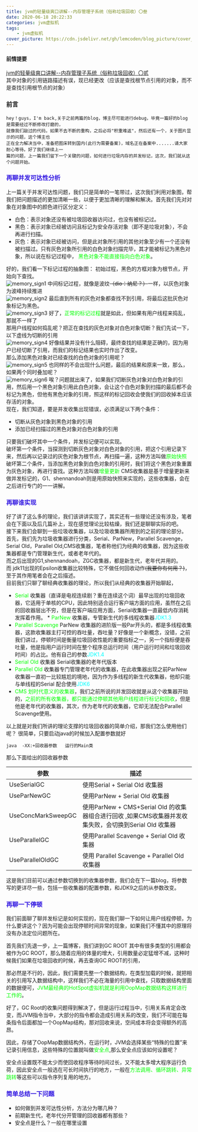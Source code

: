 ```yaml
---
title: jvm的轻量级爽口讲解--内存管理子系统（俗称垃圾回收）〇叁
date: 2020-06-18 20:22:33
categories: jvm虚拟机
tags:
    - jvm虚拟机
cover_picture: https://cdn.jsdelivr.net/gh/lemcoden/blog_picture/cover_picture/jvm_memory_01.png
---
```

#### 前情提要
<a href="https://lemcoden.xyz/2020/05/27/jvm的轻量级爽口讲解-内存管理子系统（俗称垃圾回收）〇贰/">jvm的轻量级爽口讲解--内存管理子系统（俗称垃圾回收）〇贰</a><br/>
其中对象的引用链路描述有误，现已经更改（应该是查找根节点引用的对象，而不是查找引用根节点的对象）
### 前言
```
hey！guys，I'm back,关于之前两篇的blog，博主尽可能进行debug，毕竟一篇好的blog是需要经过不断修改打磨的，
就像我们敲过的代码，如果不去不断的重构，之后必将"积重难返"，然后还有一个，关于图片显示的问题，这个博主也
正在全力解决当中，准备把图床转到国内(此行为需要备案)，域名正在备案中.......请大家耐心等待。好了我们继续上一
篇的问题，上一篇我们留下一个关键的问题，如何进行垃圾内存的并发标记，这次，我们就从这个问题开始。
```

### <font color=#3.5169E1> 再聊并发可达性分析</font>

<!--more-->

上一篇关于并发可达性问题，我们只是简单的一笔带过，这次我们利用对象图，帮我们把问题描述的更加清晰一些，以便于更加清晰的理解和解决。首先我们先对对象在对象图中的颜色进行区分定义：
* 白色：表示对象还没有被垃圾回收器访问过，也没有被标记过。
* 黑色：表示对象已经被访问且标记为安全存活对象（即不是垃圾对象），不会再进行扫描。
* 灰色：表示对象已经被访问，但是此对象所引用的其他对象至少有一个还没有被扫描过。只有灰色对象所引用的白色对象扫描完毕，其才能被标记为黑色对象，所以说在标记过程中， <font color=#00ff00>黑色对象不能直接指向白色对象</font>。<br/>

好的，我们看一下标记过程的抽象图：
初始过程，黑色的方框对象为根节点，开始向下查找。<br>
![memory_sign1](https://cdn.jsdelivr.net/gh/lemcoden/blog_picture/jvm_memory_manage/memory_sign1.png)
中间标记过程，就像是波纹~~（dio：纳尼？）~~一样，以灰色对象为波峰持续推进</br>
![memory_sign2](https://cdn.jsdelivr.net/gh/lemcoden/blog_picture/jvm_memory_manage/memory_sign2.png)
最后直到所有的灰色对象都查找不到引用，将最后这批灰色对象标记为黑色。</br>
![memory_sign3](https://cdn.jsdelivr.net/gh/lemcoden/blog_picture/jvm_memory_manage/memory_sign3.png)
好了，<font color=#00ff00 >正常的标记过程</font>就是如此，但如果有用户线程来捣乱，那就不一样了<br/>
那用户线程如何捣乱呢？把正在查找的灰色对象对白色对象切断？我们先试一下，以下虚线为切断的引用<br/>
![memory_sign4](https://cdn.jsdelivr.net/gh/lemcoden/blog_picture/jvm_memory_manage/memory_sign4.png)
好像结果并没有什么阻碍，最终查找的结果是正确的，因为用户已经切断了引用，而我们的标记结果也实时作出了改变。<br/>
那么添加黑色对象对已经查找的白色对象的引用呢？<br/>
![memory_sign5](https://cdn.jsdelivr.net/gh/lemcoden/blog_picture/jvm_memory_manage/memory_sign5.png)
也同样的不会出现什么问题，最后的结果和原来一致，那么，如果两个同时叠加呢？<br/>
![memory_sign6](https://cdn.jsdelivr.net/gh/lemcoden/blog_picture/jvm_memory_manage/memory_sign6.png)
唉？问题就出来了，如果我们切断灰色对象对白色对象的引用，然后用一个黑色对象引用此白色对象，会让这个白色对象到扫描的最后都不会标记为黑色，但他有黑色对象的引用，照这样的标记回收会使我们的回收掉本应该存活的对象。<br/>
现在，我们知道，要是并发收集出现错误，必须满足以下两个条件：
* 切断从灰色对象到黑色对象的引用
* 添加已经扫描过的黑色对象对白色对象的引用

只要我们破坏其中一个条件，并发标记便可以实现。<br/>
破坏第一个条件，当探测到切断灰色对象对白色对象的引用，把这个引用记录下来，然后再以记录过的灰色对象为根节点，再扫描一遍，这种方法叫做<font color=#00ff00 >原始快照</font><br/>
破坏第二个条件，当添加黑色对象到白色对象的引用时，我们将这个黑色对象重置为灰色对象，再进行查找。这种方法叫做<font color=#00ff00>增量更新</font>
CMS收集器是基于增量更新来做并发标记的，G1、shennandoah则是用原始快照来实现的，这些收集器，会在之后进行专门的一一讲解。

###  <font color=#3.5169E1> 再聊谁实现</font>
好了讲了这么多的理论，我们该讲讲实现了，其实还有一些理论还没有涉及，笔者会在下面以及后几篇补上，现在感觉理论比较枯燥，我们还是聊聊实际的吧。<br/>
接下来我们会聊到一些垃圾收集器，以及垃圾收集器所用到的之前的理论部分。<br/>
首先，我们先为垃圾收集器进行分类，Serial、ParNew，Parallel  Scavenge，Serial Old，Parallel Old,CMS收集器，笔者称他们为经典的收集器，因为这些收集器都是专门管理新生代，或者老年代的。<br/>
而之后出现的G1,shennandoah，ZGC收集器，都是新生代，老年代并用的。<br/>
而 jdk11出现的Epsilon收集器比较特殊，它不做任何回收动作~~(我要你有何用？)~~，至于其作用笔者会在之后描述。<br/>
目前我们只聊了聊经典收集器的理论，所以我们从经典的收集器开始聊起，<br/>
* <font color=#00ff00>  Serial </font>收集器（直译是电视连续剧？重在连续这个词）最早出现的垃圾回收器，它适用于单核的CPU，因此特别适合运行客户端方面的应用，虽然在之后的回收器层出不穷，但是在客户端应用方面，Serial收集器一直最低内存消耗发挥着作用。
*<font color=#00ff00>  ParNew   </font>收集器，专管新生代的多线程收集器<font color=#00FFFF>JDK1.3</font>
* <font color=#00ff00> Parallel Scavenge  </font>ParNew 收集器的进阶版一般Par开头的，都是多线程收集器，这款收集器主打可控的吞吐量，吞吐量？好像是一个新概念，没错，之前我们讲过，停顿时间是衡量垃圾回收性能的重要指标之一，另一个指标便是吞吐量，他是指用户运行时间在整个程序总运行时间（用户运行时间和垃圾回收时间）的占比。他有自己的参数<font color=#00FFFF>JDK1.4</font>
* <font color=#00ff00> Serial Old</font> 收集器 Serial收集器的老年代版本
* <font color=#00ff00> Parallel Old </font>收集器专门管理老年代的收集器，在此收集器出现之前ParNew 收集器一直初一比较尴尬的境地，因为作为多线程的新生代收集器，他却只能与单线程的Serial 配合使用<font color=#00FFFF>JDK6</font>
* <font color=#00ff00> CMS 划时代意义的收集器</font>，我们之前所说的并发回收就是从这个收集器开始的，<font color=#00ff00>之前的所有收集器，都只能通过停顿其他用户线程进行标记和回收</font>，但是他是老年代的收集器，其次，作为老年代的收集器，它却无法配合Parallel Scavenge使用。

以上就是对我们所讲的理论支撑的垃圾回收器的简单介绍，那我们怎么使用他们呢？
很简单，只要启动java的时候加入配置参数就好
```
java  -XX:+回收器参数   运行的Main类
```
那么下面给出的回收器参数

 参数        |  描述   |
 ------------- | ------------------------------
 UseSerialGC   |  使用Serial + Serial Old 收集器   
 UseParNewGC   |  使用ParNew + Serial Old 收集器
 UseConcMarkSweepGC   | 使用ParNew + CMS+Serial Old 的收集器组合进行回收 ,如果CMS收集器并发收集失败，会切换到Serial Old 收集器
 UseParallelGC |  使用Parallel Scavenge + Serial Old 收集器
 UseParallelOldGC | 使用 Parallel Scavenge + Parallel Old 收集器

这是我们目前可以通过参数切换到的收集器参数，我们会在下一篇blog，将参数写的更详尽一些，包括一些收集器的配置参数，和JDK9之后的从参数改变。

###  <font color=#3.5169E1>  再聊一下停顿</font>
我们前面聊了聊并发标记是如何实现的，现在我们聊一下如何让用户线程停顿，为什么要讲这个？因为可能会出现停顿时间异常的现象，如果我们不懂其中的原理将没有办法定位问题所在。<br/>

首先我们先退一步，上一篇博客，我们讲到GC ROOT 其中有很多类型的引用都会被作为GC ROOT，那么随着应用的体量的增大，引用数量必定猛增不减，这种时候我们如果在垃圾回收的时候，再去查询GC ROOT的引用，<br/>

那必然是不行的，因此，我们需要先整一个数据结构，在类型加载的时候，就把相关的引用写入数据结构中，这样我们不必在海量的引用中查找，只取数据结构里面的数据便可，<font color=#00ff00>JVM最经典的HotSpot虚拟机就是利用OopMap数据结构这样进行工作的</font>。<br/>

好了，GC Root的收集问题得到解决了，但是运行过程当中，引用关系肯定会改变，而JVM指令当中，大部分的指令都会造成引用关系的改变，我们不可能在每条指令后面都加一个OopMap结构，那对回收来说，空间成本将会变得额外的高昂。<br/>

因此，存储了OopMap数据结构外，在运行时，JVM会选择某些“特殊的位置”来记录引用信息，这些特殊的位置就叫做<font color=#00ff00>安全点</font>,那么安全点应该如何设置呢？<br/>

安全点设置既不能太少而使回收程序等待时间过长，又不能太多增大程序运行负荷，因此安全点一般选在可长时间执行的地方，一般在<font color=#00ff00>方法调用、循环跳转、异常跳转</font>等这些可以指令序列复用的地方。<br/>

### <font color=#3.5169E1>简单总结一下问题</font>
* 如何做到并发可达性分析，方法分为哪几种？
* 前期新生代，老年代分开管理的回收器都有那些？
* 安全点是什么？一般在哪里设置
